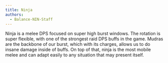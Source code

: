 ```yaml
---
title: Ninja
authors:
  - Balance-NIN-Staff
---
```

Ninja is a melee DPS focused on super high burst windows. The rotation is super flexible, with one of the strongest raid DPS buffs in the game. Mudras are the backbone of our burst, which with its charges, allows us to do insane damage inside of buffs. On top of that, ninja is the most mobile melee and can adapt easily to any situation that may present itself.